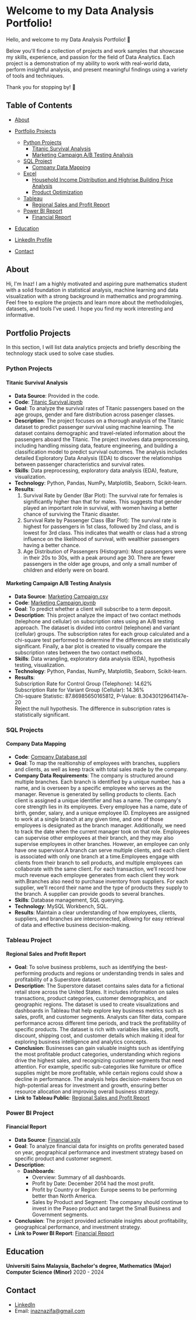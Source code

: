 # Welcome to my Data Analysis Portfolio! 

Hello, and welcome to my Data Analysis Portfolio! 🎉

Below you'll find a collection of projects and work samples that showcase my skills, experience, and passion for the field of Data Analytics. Each project is a demonstration of my ability to work with real-world data, perform insightful analysis, and present meaningful findings using a variety of tools and techniques.

Thank you for stopping by! 🚀

## Table of Contents
- [About](#about)
- [Portfolio Projects](#portfolio-projects)
  - [Python Projects](#python-projects)
    - [Titanic Survival Analysis](#titanic-survival-analysis)
    - [Marketing Campaign A/B Testing Analysis](#marketing-campaign-ab-testing)
  - [SQL Project](#sql-project)
    - [Company Data Mapping](#company-data-mapping)
  - [Excel](#excel--projects)
    - [Household Income Distribution and Highrise Building Price Analysis](#household-income-distribution-and-price)
    - [Product Optimization](#product-optimization)
  - [Tableau](#tableau)
    - [Regional Sales and Profit Report](#regional-sales-and-profit-report)
  - [Power BI Report](#power-bi-report)
    - [Financial Report](#financial-report)
  
- [Education](#education)
- [LinkedIn Profile](#linkedin)
- [Contact](#contact)

## About
Hi, I'm Inaz! I am a highly motivated and aspiring pure mathematics student with a solid foundation in statistical analysis, 
machine learning and data visualization with a strong background in mathematics and programming. 
Feel free to explore the projects and learn more about the methodologies, datasets, and tools I’ve used. I hope you find my work interesting and informative. 

## Portfolio Projects

In this section, I will list data analytics projects and briefly describing the technology stack used to solve case studies.

### Python Projects

#### Titanic Survival Analysis

- **Data Source**: Provided in the code.
- **Code**: [Titanic Survival.ipynb](https://github.com/InazNazifa/Data-Analyst-Portfolio/blob/main/Titanic%20Survival.py)
- **Goal**: To analyze the survival rates of Titanic passengers based on the age groups, gender and fare distribution across pasenger classes.
- **Description**: The project focuses on a thorough analysis of the Titanic dataset to predict passenger survival using machine learning. The dataset contains demographic and travel-related information about the passengers aboard the Titanic. The project involves data preprocessing, including handling missing data, feature engineering, and building a classification model to predict survival outcomes. The analysis includes detailed Exploratory Data Analysis (EDA) to discover the relationships between passenger characteristics and survival rates.
- **Skills**: Data preprocessing, exploratory data analysis (EDA), feature, visualization.
- **Technology**: Python, Pandas, NumPy, Matplotlib, Seaborn, Scikit-learn.
- **Results**:
  1. Survival Rate by Gender (Bar Plot): The survival rate for females is significantly higher than that for males. This suggests that gender played an important role in survival, with women having a better chance of surviving the Titanic disaster.
  2. Survival Rate by Passenger Class (Bar Plot): The survival rate is highest for passengers in 1st class, followed by 2nd class, and is lowest for 3rd class. This indicates that wealth or class had a strong influence on the likelihood of survival, with wealthier passengers having a better chance.
  3. Age Distribution of Passengers (Histogram): Most passengers were in their 20s to 30s, with a peak around age 30. There are fewer passengers in the older age groups, and only a small number of children and elderly were on board.

#### Marketing Campaign A/B Testing Analysis

- **Data Source**: [Marketing Campaign.csv](https://github.com/InazNazifa/Data-Analyst-Portfolio/blob/main/Marketing%20Campaign.csv)
- **Code**: [Marketing Campaign.ipynb](https://github.com/InazNazifa/Data-Analyst-Portfolio/blob/main/Marketing%20Campaign.py)
- **Goal**: To predict whether a client will subscribe to a term deposit.
- **Description**: This project analyze the impact of two contact methods (telephone and cellular) on subscription rates using an A/B testing approach. The dataset is divided into control (telephone) and variant (cellular) groups. The subscription rates for each group calculated and a chi-square test performed to determine if the differences are statistically significant. Finally, a bar plot is created to visually compare the subscription rates between the two contact methods.
- **Skills**: Data wrangling, exploratory data analysis (EDA), hypothesis testing, visualization.
- **Technology**: Python, Pandas, NumPy, Matplotlib, Seaborn, Scikit-learn.
- **Results**:\
Subscription Rate for Control Group (Telephone): 14.62%\
Subscription Rate for Variant Group (Cellular): 14.36%\
Chi-square Statistic: 87.86985650165812, P-Value: 8.30430129641147e-20\
Reject the null hypothesis. The difference in subscription rates is statistically significant.

### SQL Projects

#### Company Data Mapping

- **Code**: [Company Database.sql](https://github.com/InazNazifa/Data-Analyst-Portfolio/blob/main/Company%20Database.sql)
- **Goal**: To map the realtionship of employees with branches, suppliers and clients, as well as keep track with total sales made by the company.
- **Company Data Requirements**: The company is structured around multiple branches. Each branch is identified by a unique number, has a name, and is overseen by a specific employee who serves as the manager. Revenue is generated by selling products to clients. Each client is assigned a unique identifier and has a name. The company's core strength lies in its employees. Every employee has a name, date of birth, gender, salary, and a unique employee ID. Employees are assigned to work at a single branch at any given time, and one of those employees is designated as the branch manager. Additionally, we need to track the date when the current manager took on that role. Employees can supervise other employees at their branch, and they may also supervise employees in other branches. However, an employee can only have one supervisor.A branch can serve multiple clients, and each client is associated with only one branch at a time.Employees engage with clients from their branch to sell products, and multiple employees can collaborate with the same client. For each transaction, we’ll record how much revenue each employee generates from each client they work with.Branches also need to purchase inventory from suppliers. For each supplier, we’ll record their name and the type of products they supply to the branch. A supplier can provide goods to several branches.
- **Skills**: Database management, SQL querying.
- **Technology**: MySQL Workbench, SQL.
- **Results**: Maintain a clear understanding of how employees, clients, suppliers, and branches are interconnected, allowing for easy retrieval of data and effective business decision-making.

### Tableau Project

#### Regional Sales and Profit Report

- **Goal**: To solve business problems, such as identifying the best-performing products and regions or understanding trends in sales and profitability of a Superstore dataset.
- **Description**: The Superstore dataset contains sales data for a fictional retail store across the United States. It includes information on sales transactions, product categories, customer demographics, and geographic regions. The dataset is used to create visualizations and dashboards in Tableau that help explore key business metrics such as sales, profit, and customer segments. Analysts can filter data, compare performance across different time periods, and track the profitability of specific products. The dataset is rich with variables like sales, profit, discount, shipping cost, and customer details which making it ideal for exploring business intelligence and analytics concepts.
- **Conclusion**: Businesses can gain valuable insights such as identifying the most profitable product categories, understanding which regions drive the highest sales, and recognizing customer segments that need attention. For example, specific sub-categories like furniture or office supplies might be more profitable, while certain regions could show a decline in performance. The analysis helps decision-makers focus on high-potential areas for investment and growth, ensuring better resource allocation and improving overall business strategy.
- **Link to Tableau Public**: [ Regional Sales and Profit Report](https://public.tableau.com/app/profile/inaz.nazifa.dzulkifli/viz/RegionalSalesandProfits_17136209917210/Dashboard3?publish=yes)

### Power BI Project

#### Financial Report

- **Data Source**:  [ Financial.xslx](https://github.com/InazNazifa/Data-Analyst-Portfolio/blob/main/Financial%20Sample%20(1).xlsx)
- **Goal**: To analyze financial data for insights on profits generated based on year, geographical performance and investment strategy based on specific product and customer segment.
- **Description**:
  - **Dashboards**:
    - Overview: Summary of all dashboards.
    - Profit by Date: December 2014 had the most profit.
    - Profit by Country or Region: Europe seems to be performing better than North America.
    - Sales by Product and Segment: The company should continue to invest in the Paseo product and target the Small Business and Government segments.
- **Conclusion**: The project provided actionable insights about profitability, geographical performance, and investment strategy.
- **Link to Power BI Report**: [Financial Report](https://app.powerbi.com/groups/me/reports/ac9c378f-78e9-4b5e-8830-4cb963056a46/9662ba068c5b1eae94dd?experience=power-bi)

## Education

**Universiti Sains Malaysia, Bachelor's degree, Mathematics (Major) Computer Science (Minor)** 2020 - 2024

## Contact

- [LinkedIn](https://www.linkedin.com/in/inaznazifa/)
- Email: inaznazifa@gmail.com
